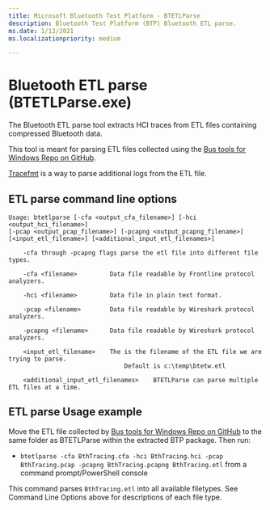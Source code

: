 ```yaml
---
title: Microsoft Bluetooth Test Platform - BTETLParse
description: Bluetooth Test Platform (BTP) Bluetooth ETL parse.
ms.date: 1/12/2021
ms.localizationpriority: medium

---
```

# Bluetooth ETL parse (BTETLParse.exe)

The Bluetooth ETL parse tool extracts HCI traces from ETL files containing compressed Bluetooth data.

This tool is meant for parsing ETL files collected using the [Bus tools for Windows Repo on GitHub](https://github.com/microsoft/busiotools/blob/master/bluetooth/tracing/readme.md).

[Tracefmt](https://docs.microsoft.com/windows-hardware/drivers/devtest/tracefmt)
is a way to parse additional logs from the ETL file.

## ETL parse command line options

```console
Usage: btetlparse [-cfa <output_cfa_filename>] [-hci <output_hci_filename>]
[-pcap <output_pcap_filename>] [-pcapng <output_pcapng_filename>]
[<input_etl_filename>] [<additional_input_etl_filenames>]

    -cfa through -pcapng flags parse the etl file into different file types.

    -cfa <filename>         Data file readable by Frontline protocol analyzers.

    -hci <filename>         Data file in plain text format.

    -pcap <filename>        Data file readable by Wireshark protocol analyzers.
        
    -pcapng <filename>      Data file readable by Wireshark protocol analyzers.

    <input_etl_filename>    The is the filename of the ETL file we are trying to parse.
                                Default is c:\temp\btetw.etl

    <additional_input_etl_filenames>    BTETLParse can parse multiple ETL files at a time.
```

## ETL parse Usage example

Move the ETL file collected by [Bus tools for Windows Repo on GitHub](https://github.com/microsoft/busiotools/blob/master/bluetooth/tracing/readme.md) to the same folder as BTETLParse within the extracted BTP package. Then run:

- `btetlparse -cfa BthTracing.cfa -hci BthTracing.hci -pcap BthTracing.pcap -pcapng BthTracing.pcapng BthTracing.etl` from a command prompt/PowerShell console

This command parses `BthTracing.etl` into all available filetypes. See Command Line Options above for descriptions of each file type.
